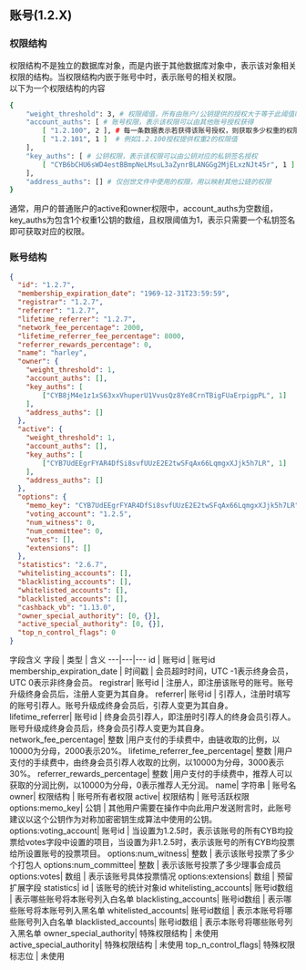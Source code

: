 ## 账号(1.2.X)
### 权限结构
权限结构不是独立的数据库对象，而是内嵌于其他数据库对象中，表示该对象相关权限的结构。当权限结构内嵌于账号中时，表示账号的相关权限。  
以下为一个权限结构的内容
```bash
{
    "weight_threshold": 3, # 权限阈值，所有由账户/公钥提供的授权大于等于此阈值时，可以获取权限
    "account_auths": [ # 账号权限，表示该权限可以由其他账号授权获得
        [ "1.2.100", 2 ], # 每一条数据表示若获得该账号授权，则获取多少权重的权限
        [ "1.2.101", 1 ]  # 例如1.2.100授权提供权重2的权限值
    ],
    "key_auths": [ # 公钥权限，表示该权限可以由公钥对应的私钥签名授权
        [ "CYB6bCHU6sWD4estBBmpNeLMsuL3aZynrBLANGGg2MjELxzNJt45r", 1 ] # 表示该公钥对应的私钥若签名，则提供权重1的权限值
    ],
    "address_auths": [] # 仅创世文件中使用的权限，用以映射其他公链的权限
}
```
通常，用户的普通账户的active和owner权限中，account_auths为空数组，key_auths为包含1个权重1公钥的数组，且权限阈值为1，表示只需要一个私钥签名即可获取对应的权限。

### 账号结构
```json
{
  "id": "1.2.7",
  "membership_expiration_date": "1969-12-31T23:59:59",
  "registrar": "1.2.7",
  "referrer": "1.2.7",
  "lifetime_referrer": "1.2.7",
  "network_fee_percentage": 2000,
  "lifetime_referrer_fee_percentage": 8000,
  "referrer_rewards_percentage": 0,
  "name": "harley",
  "owner": {
    "weight_threshold": 1,
    "account_auths": [],
    "key_auths": [
        ["CYB8jM4e1z1xS63xxVhuperU1VvusQz8Ye8CrnTBigFUaErpigpPL", 1]
    ],
    "address_auths": []
  },
  "active": {
    "weight_threshold": 1,
    "account_auths": [],
    "key_auths": [
        ["CYB7UdEEgrFYAR4DfSi8svfUUzE2E2twSFqAx66LqmgxXJjk5h7LR", 1]
    ],
    "address_auths": []
  },
  "options": {
    "memo_key": "CYB7UdEEgrFYAR4DfSi8svfUUzE2E2twSFqAx66LqmgxXJjk5h7LR",
    "voting_account": "1.2.5",
    "num_witness": 0,
    "num_committee": 0,
    "votes": [],
    "extensions": []
  },
  "statistics": "2.6.7",
  "whitelisting_accounts": [],
  "blacklisting_accounts": [],
  "whitelisted_accounts": [],
  "blacklisted_accounts": [],
  "cashback_vb": "1.13.0",
  "owner_special_authority": [0, {}],
  "active_special_authority": [0, {}],
  "top_n_control_flags": 0
}
```
字段含义
字段 | 类型 | 含义
---|---|---
id | 账号id | 账号id
membership_expiration_date | 时间戳 | 会员超时时间，UTC -1表示终身会员，UTC 0表示非终身会员。
registrar| 账号id | 注册人，即注册该账号的账号。账号升级终身会员后，注册人变更为其自身。
referrer| 账号id | 引荐人，注册时填写的账号引荐人。账号升级成终身会员后，引荐人变更为其自身。
lifetime_referrer| 账号id | 终身会员引荐人，即注册时引荐人的终身会员引荐人。账号升级成终身会员后，终身会员引荐人变更为其自身。
network_fee_percentage| 整数 |用户支付的手续费中，由链收取的比例，以10000为分母，2000表示20%。
lifetime_referrer_fee_percentage| 整数 |用户支付的手续费中，由终身会员引荐人收取的比例，以10000为分母，3000表示30%。
referrer_rewards_percentage| 整数 |用户支付的手续费中，推荐人可以获取的分润比例，以10000为分母，0表示推荐人无分润。
name| 字符串 | 账号名
owner| 权限结构 | 账号所有者权限
active| 权限结构 | 账号活跃权限
options:memo_key| 公钥 | 其他用户需要在操作中向此用户发送附言时，此账号建议以这个公钥作为对称加密密钥生成算法中使用的公钥。
options:voting_account| 账号id | 当设置为1.2.5时，表示该账号的所有CYB均投票给votes字段中设置的项目，当设置为非1.2.5时，表示该账号的所有CYB均投票给所设置账号的投票项目。
options:num_witness| 整数 | 表示该账号投票了多少个打包人 
options:num_committee| 整数 | 表示该账号投票了多少理事会成员
options:votes| 数组 | 表示该账号具体投票情况
options:extensions| 数组 | 预留扩展字段
statistics| id | 该账号的统计对象id
whitelisting_accounts| 账号id数组 | 表示哪些账号将本账号列入白名单
blacklisting_accounts| 账号id数组 | 表示哪些账号将本账号列入黑名单
whitelisted_accounts| 账号id数组 | 表示本账号将哪些账号列入白名单
blacklisted_accounts| 账号id数组 | 表示本账号将哪些账号列入黑名单
owner_special_authority| 特殊权限结构 | 未使用
active_special_authority| 特殊权限结构 | 未使用
top_n_control_flags| 特殊权限标志位 | 未使用
